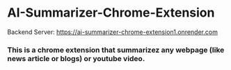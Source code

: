 # AI-Summarizer-Chrome-Extension
Backend Server: https://ai-summarizer-chrome-extension1.onrender.com
### This is a chrome extension that summarizez any webpage (like news article or blogs) or youtube video.
